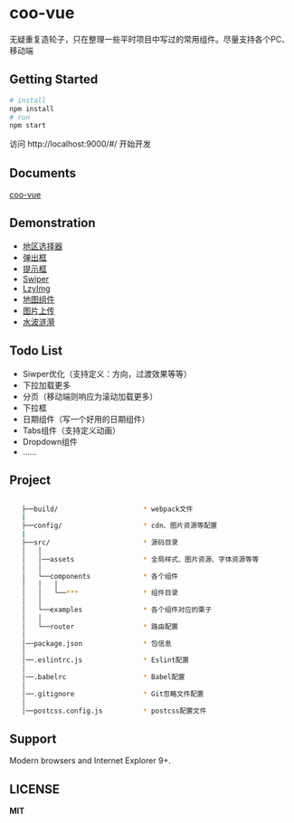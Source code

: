 # coo-vue
无疑重复造轮子，只在整理一些平时项目中写过的常用组件。尽量支持各个PC、移动端

## Getting Started

```bash
# install
npm install
# run
npm start
```

访问 http://localhost:9000/#/ 开始开发


## Documents

[coo-vue](http://vue.shuxia123.com)

## Demonstration
- [地区选择器](http://vue.shuxia123.com/#/components/areaselect)
- [弹出框](http://vue.shuxia123.com/#/components/dialog)
- [提示框](http://vue.shuxia123.com/#/components/toast)
- [Swiper](http://vue.shuxia123.com/#/components/swiper)
- [LzyImg](http://vue.shuxia123.com/#/components/lazyImg)
- [地图组件](http://vue.shuxia123.com/#/components/baidumap)
- [图片上传](http://vue.shuxia123.com/#/components/uploader)
- [水波涟漪](http://vue.shuxia123.com/#/components/ripple)

## Todo List
- Siwper优化（支持定义：方向，过渡效果等等）
- 下拉加载更多
- 分页（移动端则响应为滚动加载更多）
- 下拉框
- 日期组件（写一个好用的日期组件）
- Tabs组件（支持定义动画）
- Dropdown组件
- ......


## Project
```bash

   ├──build/                     * webpack文件
   |
   ├──config/                    * cdn、图片资源等配置
   |
   ├──src/                       * 源码目录
   │   │
   │   │──assets                 * 全局样式、图片资源、字体资源等等
   │   │
   │   └──components             * 各个组件
   │   │   │
   │   │   └──***                * 组件目录
   │   │
   │   └──examples               * 各个组件对应的栗子
   │   │
   │   └──router                 * 路由配置
   │
   │──package.json               * 包信息
   │
   │──.eslintrc.js               * Eslint配置
   │
   │──.babelrc                   * Babel配置
   │
   │──.gitignore                 * Git忽略文件配置
   │
   │──postcss.config.js          * postcss配置文件
```

## Support

Modern browsers and Internet Explorer 9+.


## LICENSE

**MIT**
